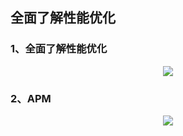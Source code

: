 ## 全面了解性能优化

### 1、全面了解性能优化

<div align="center">
<img src="https://github.com/JsonChao/Awesome-Android-Performance/blob/master/screenshots/android-performance.png">
</div>

### 2、APM

<div align="center">
<img src="https://github.com/JsonChao/Awesome-Android-Performance/blob/master/screenshots/android-performance.png">
</div>
